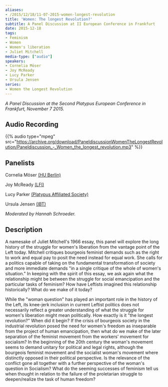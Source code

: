 ```yaml
---
aliases:
- /2015/12/18/11-07-2015-women-longest-revolution
title: 'Women: The longest Revolution?'
subtitle: A Panel Discussion at II European Conference in Frankfurt
date: 2015-12-18
tags:
- Feminism
- Women
- Women's liberation
- Juliet Mitchell
media-type: ["audio"]
speakers:
- Cornelia Möser
- Joy McReady
- Lucy Parker
- Ursula Jensen
series:
- Women the Longest Revolution
---
```


_A Panel Discussion at the Second Platypus European Conference in Frankfurt, November 7 2015._

## Audio Recording

{{% audio type="mpeg" src="https://archive.org/download/PaneldiscussionWomenTheLongestRevolution/Paneldiscussion_-_Women_the_longest_revolution.mp3" %}}

## Panelists

Cornelia Möser [(HU Berlin)](https://www.hu-berlin.de/)

Joy McReady [(LFI)](http://www.arbeitermacht.de/)

Lucy Parker [(Platypus Affiliated Society)](http://platypus1917.org)

Ursula Jensen [(IBT)](http://www.bolshevik.org/)

_Moderated by Hannah Schroeder._

## Description

A namesake of Juliet Mitchell's 1966 essay, this panel will explore the long history of the struggle for women's liberation from the vantage point of the Left today. Mitchell critiques bourgeois feminist demands such as the right to work and equal pay to posit the need instead for equal work. She calls for a politics capable of taking on the fundamental transformation of society and more immediate demands "in a single critique of the whole of women's situation." In keeping with the spirit of this essay, we ask again what the relationship might be between the struggle for social emancipation and the particular tasks of feminism? How have Leftists imagined this relationship historically? What do we make of it today?

While the "woman question" has played an important role in the history of the Left, its knee-jerk inclusion in current Leftist politics does not necessarily reflect a greater understanding of what the struggle for women's liberation might mean politically. How exactly is it "the longest revolution?" When did it begin? If the crisis of bourgeois society in the industrial revolution posed the need for women's freedom as inseparable from the project of human emancipation, then what do we make of the later separation of the feminist movement from the workers' movement for socialism? In the beginning of the 20th century the woman's movement seems to demand unitary for political and legal rights, although the bourgeois feminist movement and the socialist woman's movement where distinctly opposed in their political perspective. Is the relevance of the conflict gone all together with a further perspective of the woman's question in Socialism? What do the seeming successes of feminism tell us when thought in relation to the failure of the proletarian struggle to deepen/realize the task of human freedom?
